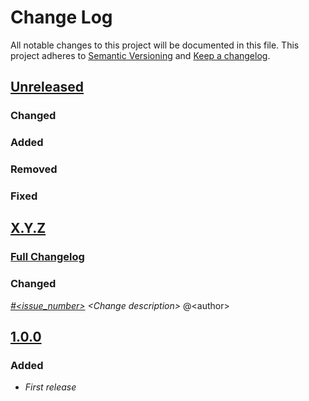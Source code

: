 # Change Log

All notable changes to this project will be documented in this file.
This project adheres to [Semantic Versioning](http://semver.org/) and [Keep a changelog](https://github.com/olivierlacan/keep-a-changelog).

## [Unreleased](https://github.com/idealista/schema_registry_role/tree/develop)
### Changed
### Added
### Removed
### Fixed

## [X.Y.Z](https://github.com/idealista/schema_registry_role/tree/X.Y.Z)
### [Full Changelog](https://github.com/idealista/schema_registry_role/compare/1.0.0...X.Y.Z)
### Changed
 *[#<issue_number>](https://github.com/idealista/schema_registry_role/issues/<issue_number>) \<Change description\>* @\<author\>

## [1.0.0](https://github.com/idealista/schema_registry_role/tree/1.0.0)
### Added
- *First release*
